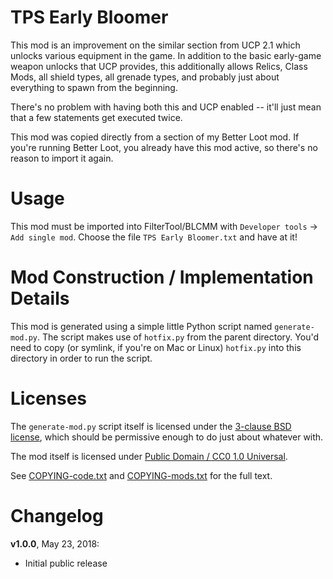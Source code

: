 TPS Early Bloomer
=================

This mod is an improvement on the similar section from UCP 2.1 which unlocks
various equipment in the game.  In addition to the basic early-game weapon
unlocks that UCP provides, this additionally allows Relics, Class Mods, all
shield types, all grenade types, and probably just about everything to spawn
from the beginning.

There's no problem with having both this and UCP enabled -- it'll just mean
that a few statements get executed twice.

This mod was copied directly from a section of my Better Loot mod.  If you're
running Better Loot, you already have this mod active, so there's no reason to
import it again.

Usage
=====

This mod must be imported into FilterTool/BLCMM with `Developer tools` ->
`Add single mod`.  Choose the file `TPS Early Bloomer.txt` and have
at it!

Mod Construction / Implementation Details
=========================================

This mod is generated using a simple little Python script named
`generate-mod.py`.  The script makes use of `hotfix.py` from the parent
directory.  You'd need to copy (or symlink, if you're on Mac or Linux)
`hotfix.py` into this directory in order to run the script.

Licenses
========

The `generate-mod.py` script itself is licensed under the
[3-clause BSD license](https://opensource.org/licenses/BSD-3-Clause),
which should be permissive enough to do just about whatever with.

The mod itself is licensed under
[Public Domain / CC0 1.0 Universal](https://creativecommons.org/publicdomain/zero/1.0/).

See [COPYING-code.txt](../COPYING-code.txt) and [COPYING-mods.txt](../COPYING-mods.txt)
for the full text.

Changelog
=========

**v1.0.0**, May 23, 2018:
 * Initial public release
